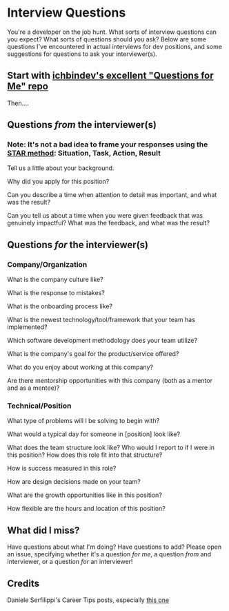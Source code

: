 # Interview Questions

You're a developer on the job hunt. What sorts of interview questions can you expect? What sorts of questions should you ask? Below are some questions I've encountered in actual interviews for dev positions, and some suggestions for questions to ask your interviewer(s).

## Start with [ichbindev's excellent "Questions for Me" repo](https://github.com/ichbindev/QuestionsForMe)

Then....

## Questions *from* the interviewer(s)

### **Note**: It's not a bad idea to frame your responses using the [STAR method](https://www.thebalancecareers.com/what-is-the-star-interview-response-technique-2061629): Situation, Task, Action, Result

Tell us a little about your background.

Why did you apply for this position?

Can you describe a time when attention to detail was important, and what was the result?

Can you tell us about a time when you were given feedback that was genuinely impactful? What was the feedback, and what was the result?


## Questions *for* the interviewer(s)

### Company/Organization

What is the company culture like?

What is the response to mistakes?

What is the onboarding process like?

What is the newest technology/tool/framework that your team has implemented?

Which software development methodology does your team utilize?

What is the company's goal for the product/service offered?

What do you enjoy about working at this company?

Are there mentorship opportunities with this company (both as a mentor and as a mentee)?

### Technical/Position

What type of problems will I be solving to begin with?

What would a typical day for someone in [position] look like?

What does the team structure look like? Who would I report to if I were in this position? How does this role fit into that structure?

How is success measured in this role?

How are design decisions made on your team?

What are the growth opportunities like in this position?

How flexible are the hours and location of this position?

## What did I miss?

Have questions about what I'm doing? Have questions to add? Please open an issue, specifying whether it's a question *for me*, a question *from* and interviewer, or a question *for* an interviewer!

## Credits

Daniele Serfilippi's Career Tips posts, especially [this one](https://www.linkedin.com/posts/daniele-serfilippi_interview-activity-6864125563381022720-FEnC)